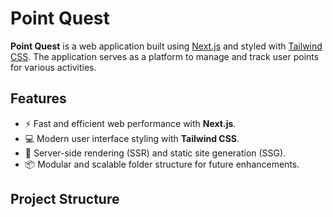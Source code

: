 # Point Quest

**Point Quest** is a web application built using [Next.js](https://nextjs.org/) and styled with [Tailwind CSS](https://tailwindcss.com/). The application serves as a platform to manage and track user points for various activities.

## Features
- ⚡️ Fast and efficient web performance with **Next.js**.
- 💻 Modern user interface styling with **Tailwind CSS**.
- 🚀 Server-side rendering (SSR) and static site generation (SSG).
- 📦 Modular and scalable folder structure for future enhancements.

## Project Structure

